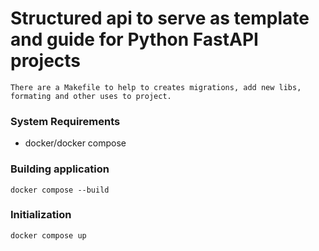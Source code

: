 # Structured api to serve as template and guide for Python FastAPI projects
    There are a Makefile to help to creates migrations, add new libs, formating and other uses to project.

### System Requirements
- docker/docker compose

### Building application
```
docker compose --build
```

### Initialization
```
docker compose up
```
